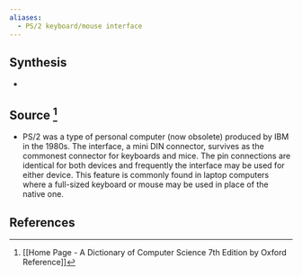 ```yaml
---
aliases:
  - PS/2 keyboard/mouse interface
---
```

## Synthesis
- 
## Source [^1]
- PS/2 was a type of personal computer (now obsolete) produced by IBM in the 1980s. The interface, a mini DIN connector, survives as the commonest connector for keyboards and mice. The pin connections are identical for both devices and frequently the interface may be used for either device. This feature is commonly found in laptop computers where a full-sized keyboard or mouse may be used in place of the native one.
## References

[^1]: [[Home Page - A Dictionary of Computer Science 7th Edition by Oxford Reference]]